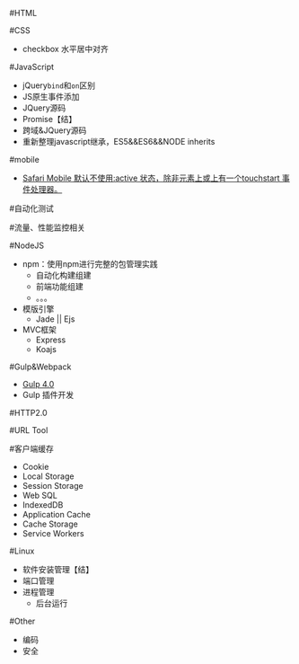 #HTML

#CSS
+ checkbox 水平居中对齐


#JavaScript
+ jQuery`bind`和`on`区别
+ JS原生事件添加
+ JQuery源码
+ Promise【结】
+ 跨域&JQuery源码
+ 重新整理javascript继承，ES5&&ES6&&NODE inherits


#mobile
+ [Safari Mobile 默认不使用:active 状态，除非元素上或<body>上有一个touchstart 事件处理器。](http://www.zhuowenli.com/diary/frontend-mobile-bug-notes.html)

#自动化测试

#流量、性能监控相关

#NodeJS
+ npm：使用npm进行完整的包管理实践
    * 自动化构建组建
    * 前端功能组建
    * 。。。
+ 模版引擎
    * Jade || Ejs
+ MVC框架
    * Express
    * Koajs

#Gulp&Webpack
+ [Gulp 4.0](https://github.com/gulpjs/gulp/tree/4.0)
+ Gulp 插件开发

#HTTP2.0

#URL Tool

#客户端缓存
+ Cookie
+ Local Storage
+ Session Storage
+ Web SQL
+ IndexedDB
+ Application Cache
+ Cache Storage
+ Service Workers

#Linux
+ 软件安装管理【结】
+ 端口管理
+ 进程管理
	* 后台运行

#Other
+ 编码
+ 安全
